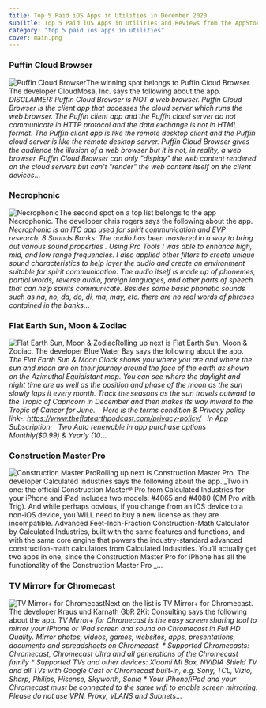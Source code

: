 ```yaml
---
title: Top 5 Paid iOS Apps in Utilities in December 2020
subTitle: Top 5 Paid iOS Apps in Utilities and Reviews from the AppStore in December 2020.
category: "top 5 paid ios apps in utilities"
cover: main.png
---
```


### Puffin Cloud Browser

![Puffin Cloud Browser](https://is2-ssl.mzstatic.com/image/thumb/Purple124/v4/4e/c0/7a/4ec07ab4-8187-a33d-f1e7-f7e71b3960e6/AppIcon-1x_U007emarketing-0-7-0-85-220.png/100x100bb.png)The winning spot belongs to Puffin Cloud Browser. The developer CloudMosa, Inc. says the following about the app. _DISCLAIMER: Puffin Cloud Browser is NOT a web browser.  Puffin Cloud Browser is the client app that accesses the cloud server which runs the web browser. The Puffin client app and the Puffin cloud server do not communicate in HTTP protocol and the data exchange is not in HTML format. The Puffin client app is like the remote desktop client and the Puffin cloud server is like the remote desktop server. Puffin Cloud Browser gives the audience the illusion of a web browser but it is not, in reality, a web browser. Puffin Cloud Browser can only "display" the web content rendered on the cloud servers but can't "render" the web content itself on the client devices_...

### Necrophonic

![Necrophonic](https://is5-ssl.mzstatic.com/image/thumb/Purple118/v4/a2/01/ac/a201acf4-6129-b8dd-6a3d-9fad284bf752/AppIcon-1x_U007emarketing-0-85-220-0-8.png/100x100bb.png)The second spot on a top list belongs to the app Necrophonic. The developer chris rogers says the following about the app. _Necrophonic is an ITC app used for spirit communication and EVP research.  8 Sounds Banks:  The audio has been mastered in a way to bring out various sound properties .  Using Pro Tools I was able to enhance high, mid, and low range frequencies. I also applied  other filters to create unique sound characteristics to help layer the audio and create an  environment suitable for spirit communication.  The audio itself is made up of phonemes,  partial words, reverse audio, foreign languages, and other parts of speech that can help  spirits communicate. Besides some basic phonetic sounds such as na, no, da, do, di, ma, may, etc. there are no real words of phrases contained in the banks_...

### Flat Earth Sun, Moon & Zodiac

![Flat Earth Sun, Moon & Zodiac](https://is4-ssl.mzstatic.com/image/thumb/Purple124/v4/23/c8/30/23c830f3-3079-e92b-d334-afb1129e1e31/AppIcon-0-0-1x_U007emarketing-0-0-0-7-0-0-sRGB-0-0-0-GLES2_U002c0-512MB-85-220-0-0.png/100x100bb.png)Rolling up next is Flat Earth Sun, Moon & Zodiac. The developer Blue Water Bay says the following about the app. _The Flat Earth Sun & Moon Clock shows you where you are and where the sun and moon are on their journey around the face of the earth as shown on the Azimuthal Equidistant map. You can see where the daylight and night time are as well as the position and phase of the moon as the sun slowly laps it every month. Track the seasons as the sun travels outward to the Tropic of Capricorn in December and then makes its way inward to the Tropic of Cancer for June.    Here is the terms condition & Privacy policy link-: https://www.theflatearthpodcast.com/privacy-policy/   In App Subscription:   Two Auto renewable in app purchase options Monthly($0.99) & Yearly (10_...

### Construction Master Pro

![Construction Master Pro](https://is2-ssl.mzstatic.com/image/thumb/Purple123/v4/42/0d/07/420d07ea-5291-6f52-0758-45b90bb762b4/AppIcon-0-0-1x_U007emarketing-0-0-0-7-0-85-220.png/100x100bb.png)Rolling up next is Construction Master Pro. The developer Calculated Industries says the following about the app. _Two in one: the official Construction Master® Pro from Calculated Industries for your iPhone and iPad includes two models: #4065 and #4080 (CM Pro with Trig).  And while perhaps obvious, if you change from an iOS device to a non-iOS device, you WILL need to buy a new license as they are incompatible.  Advanced Feet-Inch-Fraction Construction-Math Calculator by Calculated Industries, built with the same features and functions, and with the same core engine that powers the industry-standard advanced construction-math calculators from Calculated Industries. You’ll actually get two apps in one, since the Construction Master Pro for iPhone has all the functionality of the Construction Master Pro _...

### TV Mirror+ for Chromecast

![TV Mirror+ for Chromecast](https://is5-ssl.mzstatic.com/image/thumb/Purple114/v4/06/e3/52/06e35285-3d78-9a76-4a6c-160095531c11/AppIcon-0-0-1x_U007emarketing-0-0-0-6-0-0-sRGB-0-0-0-GLES2_U002c0-512MB-85-220-0-0.png/100x100bb.png)Next on the list is TV Mirror+ for Chromecast. The developer Kraus und Karnath GbR 2Kit Consulting says the following about the app. _TV Mirror+ for Chromecast is the easy screen sharing tool to mirror your iPhone or iPad screen and sound on Chromecast in Full HD Quality.  Mirror photos, videos, games, websites, apps, presentations, documents and spreadsheets on Chromecast.  * Supported Chromecasts: Chromecast, Chromecast Ultra and all generations of the Chromecast family  * Supported TVs and other devices: Xiaomi MI Box, NVIDIA Shield TV and all TVs with Google Cast or Chromecast built-in, e.g. Sony, TCL, Vizio, Sharp, Philips, Hisense, Skyworth, Soniq  * Your iPhone/iPad and your Chromecast must be connected to the same wifi to enable screen mirroring. Please do not use VPN, Proxy, VLANS and Subnets_...


